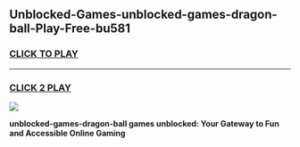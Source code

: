 
## Unblocked-Games-unblocked-games-dragon-ball-Play-Free-bu581
<h3>
<a href="https://premium76.site?title=unblocked-games-dragon-ball&ref=17A">CLICK TO PLAY</a></h3>
<hr>

<h3>
<a href="https://premium76.site?title=unblocked-games-dragon-ball&ref=17A">CLICK 2 PLAY</a>
  
</h3>

<a href="https://premium76.site?title=unblocked-games-dragon-ball&ref=17A"><img src="https://clearcache.store/games.png"></a>


**unblocked-games-dragon-ball games unblocked: Your Gateway to Fun and Accessible Online Gaming**
